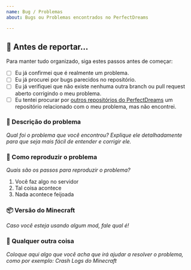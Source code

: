 ```yaml
---
name: Bug / Problemas
about: Bugs ou Problemas encontrados no PerfectDreams

---
```


## 🤔 Antes de reportar...
Para manter tudo organizado, siga estes passos antes de começar:
- [ ] Eu já confirmei que é realmente um problema.
- [ ] Eu já procurei por bugs parecidos no repositório.
- [ ] Eu já verifiquei que não existe nenhuma outra branch ou pull request aberto corrigindo o meu problema.
- [ ] Eu tentei procurar por [outros repositórios do PerfectDreams](https://github.com/PerfectDreams) um repositório relacionado com o meu problema, mas não encontrei.

### 🐞 Descrição do problema
*Qual foi o problema que você encontrou? Explique ele detalhadamente para que seja mais fácil de entender e corrigir ele.*

### 🔁 Como reproduzir o problema
*Quais são os passos para reproduzir o problema?*

1. Você faz algo no servidor
2. Tal coisa acontece
3. Nada acontece feijoada

### 📦 Versão do Minecraft
*Caso você esteja usando algum mod, fale qual é!*

### 🍃 Qualquer outra coisa
*Coloque aqui algo que você acha que irá ajudar a resolver o problema, como por exemplo: Crash Logs do Minecraft*